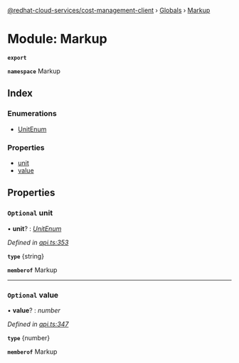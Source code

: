 [@redhat-cloud-services/cost-management-client](../README.md) › [Globals](../globals.md) › [Markup](markup.md)

# Module: Markup

**`export`** 

**`namespace`** Markup

## Index

### Enumerations

* [UnitEnum](../enums/markup.unitenum.md)

### Properties

* [unit](markup.md#optional-unit)
* [value](markup.md#optional-value)

## Properties

### `Optional` unit

• **unit**? : *[UnitEnum](../enums/markup.unitenum.md)*

*Defined in [api.ts:353](https://github.com/RedHatInsights/javascript-clients/blob/master/packages/cost-management/api.ts#L353)*

**`type`** {string}

**`memberof`** Markup

___

### `Optional` value

• **value**? : *number*

*Defined in [api.ts:347](https://github.com/RedHatInsights/javascript-clients/blob/master/packages/cost-management/api.ts#L347)*

**`type`** {number}

**`memberof`** Markup
